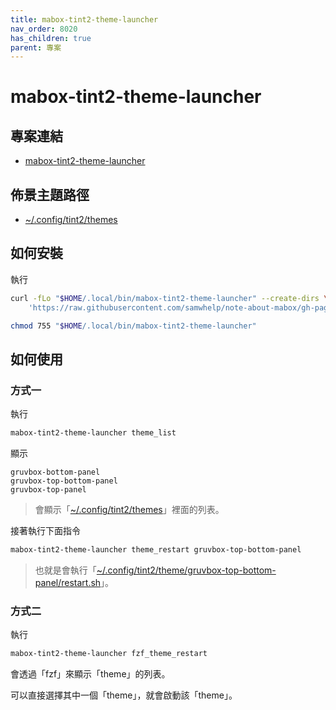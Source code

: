 ```yaml
---
title: mabox-tint2-theme-launcher
nav_order: 8020
has_children: true
parent: 專案
---
```



# mabox-tint2-theme-launcher


## 專案連結

* [mabox-tint2-theme-launcher](https://github.com/samwhelp/note-about-mabox/tree/gh-pages/_demo/project/mabox-tint2-theme-launcher)


## 佈景主題路徑

* [~/.config/tint2/themes](https://github.com/samwhelp/note-about-mabox/tree/gh-pages/_demo/project/mabox-adjustment/asset/overlay/etc/skel/.config/tint2/themes)


## 如何安裝

執行

``` sh
curl -fLo "$HOME/.local/bin/mabox-tint2-theme-launcher" --create-dirs \
	'https://raw.githubusercontent.com/samwhelp/note-about-mabox/gh-pages/_demo/project/mabox-tint2-theme-launcher/mabox-tint2-theme-launcher'

chmod 755 "$HOME/.local/bin/mabox-tint2-theme-launcher"
```

## 如何使用


### 方式一

執行

``` sh
mabox-tint2-theme-launcher theme_list
```

顯示

```
gruvbox-bottom-panel
gruvbox-top-bottom-panel
gruvbox-top-panel
```

> 會顯示「[~/.config/tint2/themes](https://github.com/samwhelp/note-about-mabox/blob/gh-pages/_demo/project/mabox-adjustment/asset/overlay/etc/skel/.config/tint2/themes/)」裡面的列表。


接著執行下面指令

``` sh
mabox-tint2-theme-launcher theme_restart gruvbox-top-bottom-panel
```

> 也就是會執行「[~/.config/tint2/theme/gruvbox-top-bottom-panel/restart.sh](https://github.com/samwhelp/note-about-mabox/blob/gh-pages/_demo/project/mabox-adjustment/asset/overlay/etc/skel/.config/tint2/themes/gruvbox-top-bottom-panel/restart.sh)」。


### 方式二

執行

``` sh
mabox-tint2-theme-launcher fzf_theme_restart
```

會透過「fzf」來顯示「theme」的列表。

可以直接選擇其中一個「theme」，就會啟動該「theme」。

